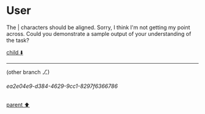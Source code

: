 # User

The | characters should be aligned. Sorry, I think I'm not getting my point across. Could you demonstrate a sample output of your understanding of the task?

[child ⬇️](#ea2e04e9-d384-4629-9cc1-8297f6366786)

---

(other branch ⎇)
###### ea2e04e9-d384-4629-9cc1-8297f6366786
[parent ⬆️](#aaa208a1-e0ea-4930-8645-f340fa9cba11)
